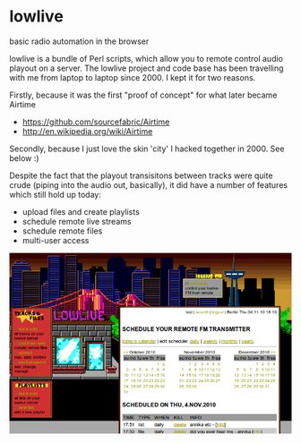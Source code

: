 lowlive
=======

basic radio automation in the browser

lowlive is a bundle of Perl scripts, which allow you to remote control audio playout on a server. The lowlive project and code base has been travelling with me from laptop to laptop since 2000. I kept it for two reasons. 

Firstly, because it was the first "proof of concept" for what later became Airtime
* https://github.com/sourcefabric/Airtime
* http://en.wikipedia.org/wiki/Airtime 

Secondly, because I just love the skin 'city' I hacked together in 2000. See below :)

Despite the fact that the playout transisitons between tracks were quite crude (piping into the audio out, basically), it did have a number of features which still hold up today:

* upload files and create playlists
* schedule remote live streams
* schedule remote files
* multi-user access

![The lowlive skin 'city' unchanged since 2010](html/img/city/lowlivescreenshot-city01.png)
